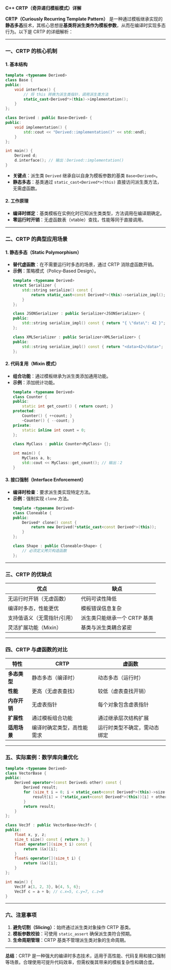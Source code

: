 **C++ CRTP（奇异递归模板模式）详解**



**CRTP（Curiously Recurring Template Pattern）** 是一种通过模板继承实现的**静态多态**技术，其核心思想是**基类将派生类作为模板参数**，从而在编译时实现多态行为。以下是 CRTP 的详细解析：

---

### **一、CRTP 的核心机制**
#### **1. 基本结构**
```cpp
template <typename Derived>
class Base {
public:
    void interface() {
        // 将 this 转换为派生类指针，调用派生类方法
        static_cast<Derived*>(this)->implementation();
    }
};

class Derived : public Base<Derived> {
public:
    void implementation() {
        std::cout << "Derived::implementation()" << std::endl;
    }
};

int main() {
    Derived d;
    d.interface(); // 输出：Derived::implementation()
}
```
- **关键点**：派生类 `Derived` 继承自以自身为模板参数的基类 `Base<Derived>`。
- **静态多态**：基类通过 `static_cast<Derived*>(this)` 直接访问派生类方法，无需虚函数。

#### **2. 工作原理**
- **编译时绑定**：基类模板在实例化时已知派生类类型，方法调用在编译期确定。
- **零运行时开销**：无虚函数表（vtable）查找，性能等同于直接调用。

---

### **二、CRTP 的典型应用场景**
#### **1. 静态多态（Static Polymorphism）**
- **替代虚函数**：在不需要运行时多态的场景，通过 CRTP 消除虚函数开销。
- **示例**：策略模式（Policy-Based Design）。
  ```cpp
  template <typename Derived>
  struct Serializer {
      std::string serialize() const {
          return static_cast<const Derived*>(this)->serialize_impl();
      }
  };
  
  class JSONSerializer : public Serializer<JSONSerializer> {
  public:
      std::string serialize_impl() const { return "{ \"data\": 42 }"; }
  };
  
  class XMLSerializer : public Serializer<XMLSerializer> {
  public:
      std::string serialize_impl() const { return "<data>42</data>"; }
  };
  ```

#### **2. 代码复用（Mixin 模式）**
- **组合功能**：通过模板继承为派生类添加通用功能。
- **示例**：添加统计功能。
  ```cpp
  template <typename Derived>
  class Counter {
  public:
      static int get_count() { return count; }
  protected:
      Counter() { ++count; }
      ~Counter() { --count; }
  private:
      static inline int count = 0;
  };
  
  class MyClass : public Counter<MyClass> {};
  
  int main() {
      MyClass a, b;
      std::cout << MyClass::get_count(); // 输出：2
  }
  ```

#### **3. 接口强制（Interface Enforcement）**
- **编译时检查**：要求派生类实现特定方法。
- **示例**：强制实现 `clone` 方法。
  ```cpp
  template <typename Derived>
  class Cloneable {
  public:
      Derived* clone() const {
          return new Derived(*static_cast<const Derived*>(this));
      }
  };
  
  class Shape : public Cloneable<Shape> {
      // 必须定义拷贝构造函数
  };
  ```

---

### **三、CRTP 的优缺点**
| **优点**                    | **缺点**                     |
| --------------------------- | ---------------------------- |
| 无运行时开销（无虚函数）    | 代码可读性降低               |
| 编译时多态，性能更优        | 模板错误信息复杂             |
| 支持值语义（无需指针/引用） | 派生类只能继承一个 CRTP 基类 |
| 灵活扩展功能（Mixin）       | 基类与派生类耦合紧密         |

---

### **四、CRTP 与虚函数的对比**
| **特性**     | **CRTP**                   | **虚函数**                   |
| ------------ | -------------------------- | ---------------------------- |
| **多态类型** | 静态多态（编译时）         | 动态多态（运行时）           |
| **性能**     | 更高（无虚表查找）         | 较低（虚表查找开销）         |
| **内存开销** | 无虚表指针                 | 每个对象包含虚表指针         |
| **扩展性**   | 通过模板组合功能           | 通过继承层次结构扩展         |
| **适用场景** | 编译时确定类型，高性能需求 | 运行时类型不确定，需动态绑定 |

---

### **五、实际案例：数学库向量优化**
```cpp
template <typename Derived>
class VectorBase {
public:
    Derived operator+(const Derived& other) const {
        Derived result;
        for (size_t i = 0; i < static_cast<const Derived*>(this)->size(); ++i) {
            result[i] = (*static_cast<const Derived*>(this))[i] + other[i];
        }
        return result;
    }
};

class Vec3f : public VectorBase<Vec3f> {
public:
    float x, y, z;
    size_t size() const { return 3; }
    float operator[](size_t i) const {
        return (&x)[i];
    }
    float& operator[](size_t i) {
        return (&x)[i];
    }
};

int main() {
    Vec3f a{1, 2, 3}, b{4, 5, 6};
    Vec3f c = a + b; // c.x=5, c.y=7, c.z=9
}
```

---

### **六、注意事项**
1. **避免切割（Slicing）**：始终通过派生类对象操作 CRTP 基类。
2. **模板参数校验**：可使用 `static_assert` 确保派生类符合预期。
3. **生命周期管理**：CRTP 基类不管理派生类对象的生命周期。

---

**总结**：CRTP 是一种强大的编译时多态技术，适用于高性能、代码复用和接口强制等场景。合理使用可提升代码效率，但需权衡其带来的模板复杂性和耦合度。